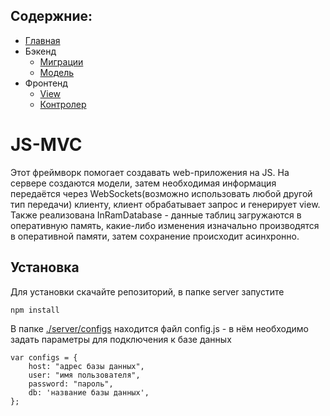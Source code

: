 ## Содержние:
- [Главная]()
- Бэкенд
    - [Миграции](server/migrations)
    - [Модель](server/models)
- Фронтенд
    - [View](client/views)
    - [Контролер](client/js/controllers)

# JS-MVC

Этот фреймворк помогает создавать web-приложения на JS. На сервере создаются модели, затем необходимая информация передаётся через WebSockets(возможно использовать любой другой тип передачи) клиенту, клиент обрабатывает запрос и генерирует view.
Также реализована InRamDatabase - данные таблиц загружаются в оперативную память, какие-либо изменения изначально производятся в оперативной памяти, затем сохранение происходит асинхронно.
## Установка

Для установки скачайте репозиторий, в папке server запустите 
```
npm install
```

В папке [./server/configs](server/configs) находится файл config.js - в нём необходимо задать параметры для подключения к базе данных
```
var configs = {
    host: "адрес базы данных",
    user: "имя пользователя",
    password: "пароль",
    db: 'название базы данных',
};
```

